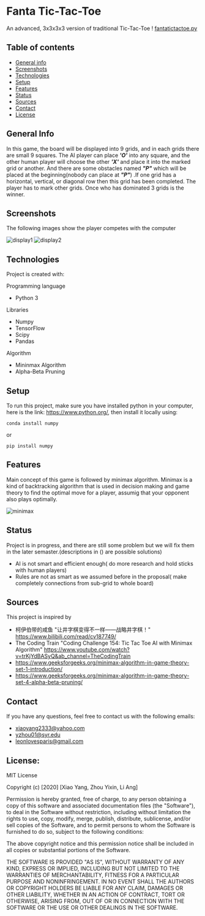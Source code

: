 # Fanta Tic-Tac-Toe 
An advanced, 3x3x3x3 version of traditional Tic-Tac-Toe 
! [fantatictactoe.py](#https://github.com/yangx18/Fanta-Tic-Tac-Toe/blob/main/main/fantatictactoe.py)

## Table of contents
* [General info](#genneral_info)
* [Screenshots](#screenshots)
* [Technologies](#technologies)
* [Setup](#setup)
* [Features](#features)
* [Status](#status)
* [Sources](#sources)
* [Contact](#contact)
* [License](#license)

## General Info
In this game, the board will be displayed into 9 grids, and in each grids there are small 9 squares. The AI player can place ***'O'*** into any square, and the other human player will choose the other ***'X'*** and place it into the marked grid or another. And there are some obstacles named ***"P"*** which will be placed at the beginning(nobody can place at ***"P"***) .If one grid has a horizontal, vertical, or diagonal row then this grid has been completed. The player has to mark other grids. Once who has dominated 3 grids is the winner.

## Screenshots
The following images show the player competes with the computer

![display1](https://github.com/yangx18/Fanta-Tic-Tac-Toe/blob/main/display1.png)
![display2](https://github.com/yangx18/Fanta-Tic-Tac-Toe/blob/main/display2.png)

## Technologies
Project is created with:

Programming language

* Python 3

Libraries

* Numpy
* TensorFlow
* Scipy
* Pandas

Algorithm

* Mininmax Algorithm
* Alpha-Beta Pruning

## Setup
To run this project, make sure you have installed python in your computer, here is the link: <https://www.python.org/>, then install it locally using:

```
conda install numpy
```
or

```
pip install numpy
```

## Features
Main concept of this game is followed by minimax algorithm. Minimax is a kind of backtracking algorithm that is used in decision making and game theory to find the optimal move for a player, assumig that your opponent also plays optimally.

![minimax](https://github.com/yangx18/Fanta-Tic-Tac-Toe/blob/main/minmax_func.png)

## Status
Project is in progress, and there are still some problem but we will fix them in the later semaster.(descriptions in () are possible solutions)

* AI is not smart and efficient enough( do more research and hold sticks with human players)
* Rules are not as smart as we assumed before in the proposal( make completely connections from sub-grid to whole board)


## Sources
This project is inspired by 

* 柯伊伯带的咸鱼 "让井字棋变得不一样——战略井字棋！" <https://www.bilibili.com/read/cv187749/> 
*  The Coding Train "Coding Challenge 154: Tic Tac Toe AI with Minimax Algorithm" <https://www.youtube.com/watch?v=trKjYdBASyQ&ab_channel=TheCodingTrain>
*  <https://www.geeksforgeeks.org/minimax-algorithm-in-game-theory-set-1-introduction/>
* <https://www.geeksforgeeks.org/minimax-algorithm-in-game-theory-set-4-alpha-beta-pruning/>

## Contact
If you have any questions, feel free to contact us with the following emails:

* <xiaoyang2333@yahoo.com>
* <yzhou01@syr.edu>
* <leonlovesparis@gmail.com>

## License:
MIT License

Copyright (c) [2020] [Xiao Yang, Zhou Yixin, Li Ang]

Permission is hereby granted, free of charge, to any person obtaining a copy
of this software and associated documentation files (the "Software"), to deal
in the Software without restriction, including without limitation the rights
to use, copy, modify, merge, publish, distribute, sublicense, and/or sell
copies of the Software, and to permit persons to whom the Software is
furnished to do so, subject to the following conditions:

The above copyright notice and this permission notice shall be included in all
copies or substantial portions of the Software.

THE SOFTWARE IS PROVIDED "AS IS", WITHOUT WARRANTY OF ANY KIND, EXPRESS OR
IMPLIED, INCLUDING BUT NOT LIMITED TO THE WARRANTIES OF MERCHANTABILITY,
FITNESS FOR A PARTICULAR PURPOSE AND NONINFRINGEMENT. IN NO EVENT SHALL THE
AUTHORS OR COPYRIGHT HOLDERS BE LIABLE FOR ANY CLAIM, DAMAGES OR OTHER
LIABILITY, WHETHER IN AN ACTION OF CONTRACT, TORT OR OTHERWISE, ARISING FROM,
OUT OF OR IN CONNECTION WITH THE SOFTWARE OR THE USE OR OTHER DEALINGS IN THE
SOFTWARE.
 
